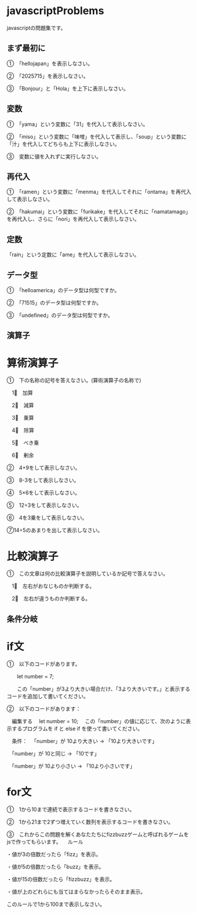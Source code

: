 # javascriptProblems
javascriptの問題集です。
## まず最初に
①　「hellojapan」を表示しなさい。

②　「2025715」を表示しなさい。

③　「Bonjour」と「Hola」を上下に表示しなさい。

## 変数
①　「yama」という変数に「31」を代入して表示しなさい。

②　「miso」という変数に「味噌」を代入して表示し、「soup」という変数に「汁」を代入してどちらも上下に表示しなさい。

③　変数に値を入れずに実行しなさい。

## 再代入
①　「ramen」という変数に「menma」を代入してそれに「ontama」を再代入して表示しなさい。

②　「hakumai」という変数に「furikake」を代入してそれに「namatamago」を再代入し、さらに「nori」を再代入して表示しなさい。

## 定数
「rain」という定数に「ame」を代入して表示しなさい。

## データ型
①　「helloamerica」のデータ型は何型ですか。

②　「71515」のデータ型は何型ですか。

③　「undefined」のデータ型は何型ですか。

## 演算子
# 算術演算子

①　下の名称の記号を答えなさい。(算術演算子の名称で)

　1⃣　加算

　2⃣　減算

　3⃣　乗算

　4⃣　除算

　5⃣　べき乗

　6⃣　剰余

②　4+9をして表示しなさい。

③　8-3をして表示しなさい。

④　5×6をして表示しなさい。

⑤　12÷3をして表示しなさい。

⑥　4を3乗をして表示しなさい。

⑦14÷5のあまりを出して表示しなさい。

# 比較演算子

①　この文章は何の比較演算子を説明しているか記号で答えなさい。

　1⃣　左右がおなじものか判断する。

　2⃣　左右が違うものか判断する。

## 条件分岐
# if文

①　以下のコードがあります。

　　let number = 7;

　　この「number」が3より大きい場合だけ、「3より大きいです。」と表示するコードを追加して書いてください。

②　以下のコードがあります：

　編集する
　let number = 10;
　この「number」の値に応じて、次のように表示するプログラムを if と else if を使って書いてください。

　条件：
　「number」が 10より大きい → 「10より大きいです」

　「number」が 10と同じ → 「10です」

　「number」が 10より小さい → 「10より小さいです」

# for文

①　1から10まで連続で表示するコードを書きなさい。

②　1から21まで2ずつ増えていく数列を表示するコードを書きなさい。

③　これからこの問題を解くあなたたちにfizzbuzzゲームと呼ばれるゲームをjsで作ってもらいます。
　ルール

 ・値が3の倍数だったら「fizz」を表示。

 ・値が5の倍数だったら「buzz」を表示。

 ・値が15の倍数だったら「fizzbuzz」を表示。

 ・値が上のどれらにも当てはまらなかったらそのまま表示。

 このルールで1から100まで表示しなさい。
